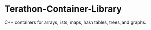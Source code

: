 # Terathon-Container-Library
C++ containers for arrays, lists, maps, hash tables, trees, and graphs.
